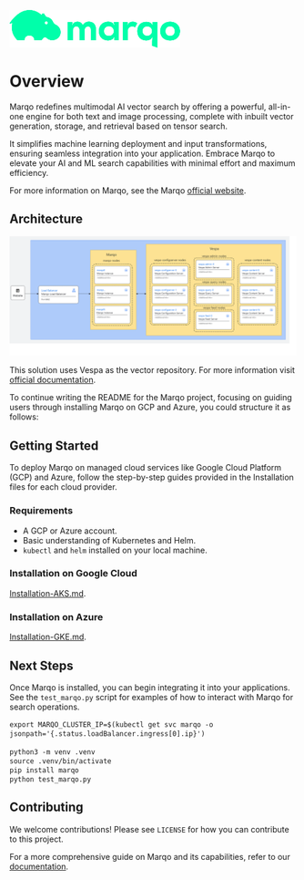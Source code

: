 ![Marqo Logo](resources/marqo.png)

# Overview

Marqo redefines multimodal AI vector search by offering a powerful, all-in-one engine for both text and image processing, complete with inbuilt vector generation, storage, and retrieval based on tensor search.

It simplifies machine learning deployment and input transformations, ensuring seamless integration into your application. Embrace Marqo to elevate your AI and ML search capabilities with minimal effort and maximum efficiency.

For more information on Marqo, see the Marqo [official website](https://www.marqo.ai/).


## Architecture

![Architecture](resources/architecture.png)

This solution uses Vespa as the vector repository. For more information visit [official documentation](https://docs.marqo.ai/).


To continue writing the README for the Marqo project, focusing on guiding users through installing Marqo on GCP and Azure, you could structure it as follows:

## Getting Started

To deploy Marqo on managed cloud services like Google Cloud Platform (GCP) and Azure, follow the step-by-step guides provided in the Installation files for each cloud provider.

### Requirements

- A GCP or Azure account.
- Basic understanding of Kubernetes and Helm.
- `kubectl` and `helm` installed on your local machine.

### Installation on Google Cloud

[Installation-AKS.md](Installation-AKS.md).

### Installation on Azure

[Installation-GKE.md](Installation-GKE.md).

## Next Steps

Once Marqo is installed, you can begin integrating it into your applications. See the `test_marqo.py` script for examples of how to interact with Marqo for search operations.

```
export MARQO_CLUSTER_IP=$(kubectl get svc marqo -o jsonpath='{.status.loadBalancer.ingress[0].ip}')

python3 -m venv .venv
source .venv/bin/activate
pip install marqo
python test_marqo.py
```


## Contributing

We welcome contributions! Please see `LICENSE` for how you can contribute to this project.

For a more comprehensive guide on Marqo and its capabilities, refer to our [documentation](https://docs.marqo.ai/).


